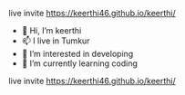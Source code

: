live invite https://keerthi46.github.io/keerthi/

- 👋 Hi, I’m keerthi
- 📫 I live in Tumkur
- 👀 I’m interested in developing
- 🌱 I’m currently learning coding

<!---
keerthi46/keerthi46 is a ✨ special ✨ repository because its `README.md` (this file) appears on your GitHub profile.
You can click the Preview link to take a look at your changes.
--->
live invite https://keerthi46.github.io/keerthi/
